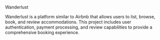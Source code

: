 Wanderlust

Wanderlust is a platform similar to Airbnb that allows users to list, browse, book, and review accommodations.
This project includes user authentication, payment processing, and review capabilities to provide a comprehensive booking experience.
